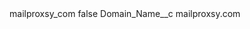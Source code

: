 <?xml version="1.0" encoding="UTF-8"?>
<CustomMetadata xmlns="http://soap.sforce.com/2006/04/metadata" xmlns:xsi="http://www.w3.org/2001/XMLSchema-instance" xmlns:xsd="http://www.w3.org/2001/XMLSchema">
    <label>mailproxsy_com</label>
    <protected>false</protected>
    <values>
        <field>Domain_Name__c</field>
        <value xsi:type="xsd:string">mailproxsy.com</value>
    </values>
</CustomMetadata>

